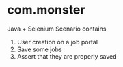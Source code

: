 # com.monster

Java + Selenium
Scenario contains 
1. User creation on a job portal 
2. Save some jobs
3. Assert that they are properly saved
